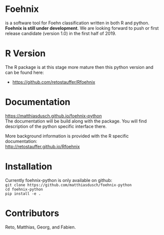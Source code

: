 # Foehnix
is a software tool for Foehn classification written in both R and python.
**Foehnix is still under development**.
We are looking forward to push or first release candidate (version 1.0) in the
first half of 2019.

# R Version
The R package is at this stage more mature then this python version and can be found here:
- https://github.com/retostauffer/Rfoehnix

# Documentation
https://matthiasdusch.github.io/foehnix-python  
The documentation will be build along with the package. You will find
description of the python specific interface there.

More background information is provided with the R specific documentation:  
http://retostauffer.github.io/Rfoehnix  

# Installation
Currently foehnix-python is only available on github:  
`git clone https://github.com/matthiasdusch/foehnix-python`  
`cd foehnix-python`  
`pip install -e .`
 
# Contributors
Reto, Matthias, Georg, and Fabien.
